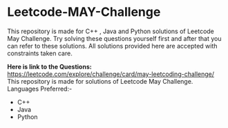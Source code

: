 # Leetcode-MAY-Challenge

This repository is made for C++ , Java and Python solutions of Leetcode May Challenge.
Try solving these questions yourself first and after that you can refer to these solutions.
All solutions provided here are accepted with constraints taken care.

**Here is link to the Questions:**
<https://leetcode.com/explore/challenge/card/may-leetcoding-challenge/>
This repository is made for solutions of Leetcode May Challenge.
Languages Preferred:-
* C++
* Java
* Python
